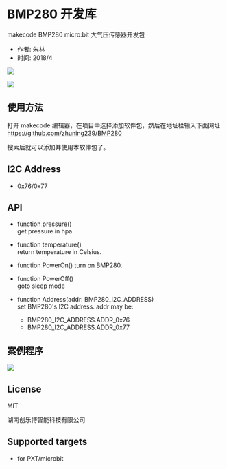 # BMP280 开发库

makecode BMP280  micro:bit 大气压传感器开发包

* 作者: 朱林  
* 时间: 2018/4 

![](https://raw.githubusercontent.com/microbit-makecode-packages/BMP280/master/icon.png)  
  
![](https://raw.githubusercontent.com/microbit-makecode-packages/BMP280/master/bmp280.jpg)

## 使用方法
打开 makecode 编辑器，在项目中选择添加软件包，然后在地址栏输入下面网址  
https://github.com/zhuning239/BMP280 

搜索后就可以添加并使用本软件包了。

## I2C Address  

- 0x76/0x77  

## API

- function pressure()  
get pressure in hpa  

- function temperature()  
return temperature in Celsius.

- function PowerOn()
turn on BMP280.

- function PowerOff()  
goto sleep mode  

- function Address(addr: BMP280_I2C_ADDRESS)  
set BMP280's I2C address. addr may be:  
  - BMP280_I2C_ADDRESS.ADDR_0x76
  - BMP280_I2C_ADDRESS.ADDR_0x77

## 案例程序

![](https://raw.githubusercontent.com/microbit-makecode-packages/BMP280/master/demo.jpg)

## License

MIT

湖南创乐博智能科技有限公司

## Supported targets

* for PXT/microbit

